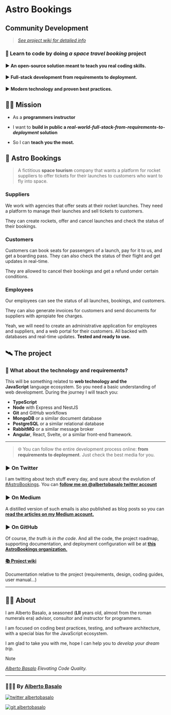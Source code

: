 # Astro Bookings

## Community Development

> [_See project wiki for detailed info_](https://github.com/AstroBookings/.github/wiki)

### 💫 Learn to code by doing _a space travel booking_ project

#### ▶️ An open-source solution meant to teach you real coding skills.

#### ▶️ **Full-stack development from requirements to deployment.**

#### ▶️ **Modern technology and proven best practices.**

## 🧑‍🚀 Mission

- As a **programmers instructor**

- I want to **build in public a _real-world-full-stack-from-requirements-to-deployment_ solution**

- So I can **teach you the most.**

## 🚀 Astro Bookings

> A fictitious **space tourism** company that wants a platform for rocket suppliers to offer tickets for their launches to customers who want to fly into space.

### Suppliers

We work with agencies that offer seats at their rocket launches. They need a platform to manage their launches and sell tickets to customers.

They can create rockets, offer and cancel launches and check the status of their bookings.

### Customers

Customers can book seats for passengers of a launch, pay for it to us, and get a boarding pass. They can also check the status of their flight and get updates in real-time.

They are allowed to cancel their bookings and get a refund under certain conditions.

### Employees

Our employees can see the status of all launches, bookings, and customers.

They can also generate invoices for customers and send documents for suppliers with apropiate fee charges.

Yeah, we will need to create an administrative application for employees and suppliers, and a web portal for their customers. All backed with databases and real-time updates. **Tested and ready to use.**

## 🛰️ The project

### 📡 **What about the technology and requirements?**

This will be something related to **web technology and the JavaScript** language ecosystem. So you need a basic understanding of web development. During the journey I will teach you:

- **TypeScript**
- **Node** with Express and NestJS
- **Git** and GitHub workflows
- **MongoDB** or a similar document database
- **PostgreSQL** or a similar relational database
- **RabbitMQ** or a similar message broker
- **Angular**, React, Svelte, or a similar front-end framework.

---

> 🌐 You can follow the entire development process online: **from requirements to deployment**. Just check the best media for you.

### ▶️ On Twitter

I am twitting about tech stuff every day, and sure about the evolution of [#AstroBookings](https://twitter.com/hashtag/AstroBookings?).
You can [**follow me on @albertobasalo twitter account**](https://twitter.com/albertobasalo)

### ▶️ On Medium

A distilled version of such emails is also published as blog posts so you can [**read the articles on my Medium account.**](https://medium.com/@albertobasalo)

### ▶️ On GitHub

Of course, _the truth is in the code_. And all the code, the project roadmap, supporting documentation, and deployment configuration will be at [**this AstroBookings organization.**](https://github.com/AstroBookings)

#### [📚 Project wiki](https://github.com/AstroBookings/.github/wiki)

Documentation relative to the project (requirements, design, coding guides, user manual...)

---

## 👨‍🚀 About

I am Alberto Basalo, a seasoned (**LII** years old, almost from the roman numerals era) advisor, consultor and instructor for programmers.

I am focused on coding best practices, testing, and software architecture, with a special bias for the JavaScript ecosystem.

I am glad to take you with me, hope I can help you to _develop your dream trip._

> [!NOTE]
> _[Alberto Basalo](https://github.com/albertobasalo)_
> _Elevating Code Quality._

---

<footer>
  <h3>🧑🏼‍💻 By <a href="https://albertobasalo.dev" target="blank">Alberto Basalo</a> </h3>
  <p>
    <a href="https://twitter.com/albertobasalo" target="blank">
      <img src="https://img.shields.io/twitter/follow/albertobasalo?logo=twitter&style=for-the-badge" alt="twitter albertobasalo" />
    </a>
  </p>
  <p>
    <a href="https://github.com/albertobasalo" target="blank">
      <img 
        src="https://img.shields.io/github/followers/albertobasalo?logo=github&label=profile albertobasalo&style=for-the-badge" alt="git albertobasalo" />
    </a>
  </p>
</footer>
